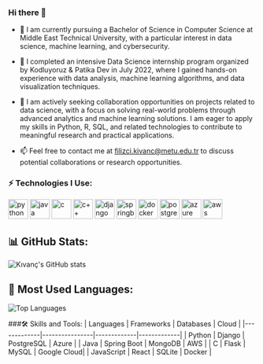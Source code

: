 ### Hi there 👋

- 🔭 I am currently pursuing a Bachelor of Science in Computer Science at Middle East Technical University, with a particular interest in data science, machine learning, and cybersecurity.
  
- 🌱 I completed an intensive Data Science internship program organized by Kodluyoruz & Patika Dev in July 2022, where I gained hands-on experience with data analysis, machine learning algorithms, and data visualization techniques.
  
- 👯 I am actively seeking collaboration opportunities on projects related to data science, with a focus on solving real-world problems through advanced analytics and machine learning solutions. I am eager to apply my skills in Python, R, SQL, and related technologies to contribute to meaningful research and practical applications.
  
- 📫 Feel free to contact me at filizci.kivanc@metu.edu.tr to discuss potential collaborations or research opportunities.


### ⚡ Technologies I Use:
<p align="left">
  <img src="https://cdn.jsdelivr.net/gh/devicons/devicon/icons/python/python-original.svg" alt="python" width="40" height="40"/>
  <img src="https://cdn.jsdelivr.net/gh/devicons/devicon/icons/java/java-original.svg" alt="java" width="40" height="40"/>
  <img src="https://cdn.jsdelivr.net/gh/devicons/devicon/icons/c/c-original.svg" alt="c" width="40" height="40"/>
  <img src="https://cdn.jsdelivr.net/gh/devicons/devicon/icons/cplusplus/cplusplus-original.svg" alt="c++" width="40" height="40"/>
  <img src="https://cdn.jsdelivr.net/gh/devicons/devicon/icons/django/django-original.svg" alt="django" width="40" height="40"/>
  <img src="https://cdn.jsdelivr.net/gh/devicons/devicon/icons/spring/spring-original.svg" alt="springboot" width="40" height="40"/>
  <img src="https://cdn.jsdelivr.net/gh/devicons/devicon/icons/docker/docker-original.svg" alt="docker" width="40" height="40"/>
  <img src="https://cdn.jsdelivr.net/gh/devicons/devicon/icons/postgresql/postgresql-original.svg" alt="postgresql" width="40" height="40"/>
  <img src="https://cdn.jsdelivr.net/gh/devicons/devicon/icons/azure/azure-original.svg" alt="azure" width="40" height="40"/>
  <img src="https://cdn.jsdelivr.net/gh/devicons/devicon/icons/amazonwebservices/amazonwebservices-original.svg" alt="aws" width="40" height="40"/>
</p>


## 📊 GitHub Stats:
![Kıvanç's GitHub stats](https://github-readme-stats.vercel.app/api?username=kivancfk&show_icons=true&theme=radical)

## 🧠 Most Used Languages:
![Top Languages](https://github-readme-stats.vercel.app/api/top-langs/?username=kivancfk&layout=compact&theme=radical)


###🛠️ Skills and Tools:
| Languages   | Frameworks    | Databases   | Cloud       |
|-------------|----------------|-------------|-------------|
| Python      | Django         | PostgreSQL  | Azure       |
| Java        | Spring Boot    | MongoDB     | AWS         |
| C           | Flask          | MySQL       | Google Cloud|
| JavaScript  | React          | SQLite      | Docker      |
